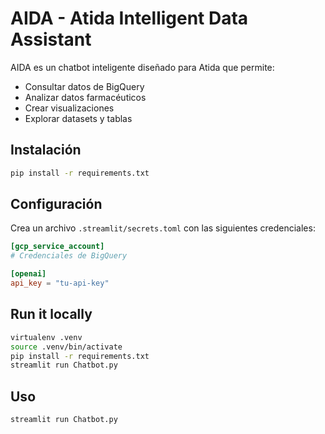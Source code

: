 # AIDA - Atida Intelligent Data Assistant

AIDA es un chatbot inteligente diseñado para Atida que permite:

- Consultar datos de BigQuery
- Analizar datos farmacéuticos
- Crear visualizaciones
- Explorar datasets y tablas

## Instalación

```bash
pip install -r requirements.txt
```

## Configuración

Crea un archivo `.streamlit/secrets.toml` con las siguientes credenciales:

```toml
[gcp_service_account]
# Credenciales de BigQuery

[openai]
api_key = "tu-api-key"
```

## Run it locally

```sh
virtualenv .venv
source .venv/bin/activate
pip install -r requirements.txt
streamlit run Chatbot.py
```

## Uso

```bash
streamlit run Chatbot.py
```
